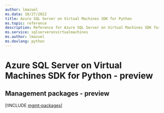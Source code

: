 ```yaml
---
author: lmazuel
ms.data: 10/27/2022
title: Azure SQL Server on Virtual Machines SDK for Python
ms.topic: reference
description: Reference for Azure SQL Server on Virtual Machines SDK for Python
ms.service: sqlserveronvirtualmachines
ms.author: lmazuel
ms.devlang: python
---
```

# Azure SQL Server on Virtual Machines SDK for Python - preview

## Management packages - preview
[!INCLUDE [mgmt-packages](sql-server-on-virtual-machines-mgmt-index.md)]